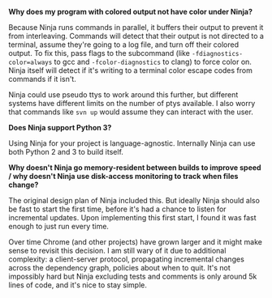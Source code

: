 **Why does my program with colored output not have color under Ninja?**

Because Ninja runs commands in parallel, it buffers their output to prevent it from interleaving.  Commands will detect that their output is not directed to a terminal, assume they're going to a log file, and turn off their colored output.  To fix this, pass flags to the subcommand (like `-fdiagnostics-color=always` to gcc and `-fcolor-diagnostics` to clang) to force color on. Ninja itself will detect if it's writing to a terminal color escape codes from commands if it isn't.

Ninja could use pseudo ttys to work around this further, but different systems have different limits on the number of ptys available.  I also worry that commands like `svn up` would assume they can interact with the user.

**Does Ninja support Python 3?**

Using Ninja for your project is language-agnostic.  Internally Ninja can use both Python 2 and 3 to build itself.

**Why doesn't Ninja go memory-resident between builds to improve speed / why doesn't Ninja use disk-access monitoring to track when files change?**

The original design plan of Ninja included this.  But ideally Ninja should also be fast to start the first time, before it's had a chance to listen for incremental updates.  Upon implementing this first start, I found it was fast enough to just run every time.

Over time Chrome (and other projects) have grown larger and it might make sense to revisit this decision.  I am still wary of it due to additional complexity: a client-server protocol, propagating incremental changes across the dependency graph, policies about when to quit.  It's not impossibly hard but Ninja excluding tests and comments is only around 5k lines of code, and it's nice to stay simple.